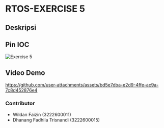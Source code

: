 # RTOS-EXERCISE 5
## Deskripsi
## Pin IOC
![Exercise 5](https://github.com/user-attachments/assets/e1108003-5e96-4d04-9350-99cdab57e8ab)
## Video Demo
https://github.com/user-attachments/assets/bd5e7dba-e2d9-4ffe-ac9a-7c8d452876e4
### Contributor
- Wildan Faizin (3222600011)
- Dhanang Fadhila Trisnandi (3222600015)
